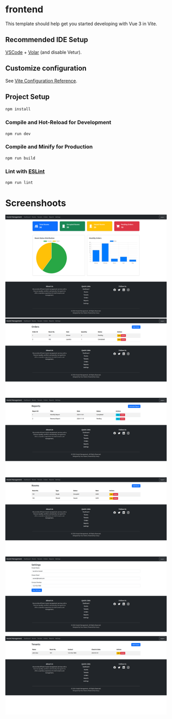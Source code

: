 # frontend

This template should help get you started developing with Vue 3 in Vite.

## Recommended IDE Setup

[VSCode](https://code.visualstudio.com/) + [Volar](https://marketplace.visualstudio.com/items?itemName=Vue.volar) (and disable Vetur).

## Customize configuration

See [Vite Configuration Reference](https://vite.dev/config/).

## Project Setup

```sh
npm install
```

### Compile and Hot-Reload for Development

```sh
npm run dev
```

### Compile and Minify for Production

```sh
npm run build
```

### Lint with [ESLint](https://eslint.org/)

```sh
npm run lint
```

# Screenshoots

![Screenshot of Dashboard](/screenshoot/1.png)
![Screenshot of Dashboard](/screenshoot/2.png)
![Screenshot of Dashboard](/screenshoot/3.png)
![Screenshot of Dashboard](/screenshoot/4.png)
![Screenshot of Dashboard](/screenshoot/5.png)
![Screenshot of Dashboard](/screenshoot/6.png)
